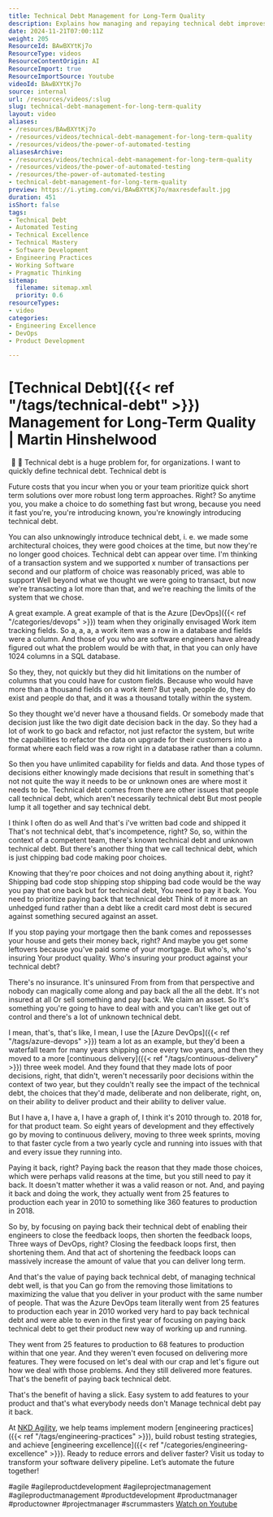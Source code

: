 ```yaml
---
title: Technical Debt Management for Long-Term Quality
description: Explains how managing and repaying technical debt improves software quality, delivery speed, and long-term value by addressing both known and unknown code issues.
date: 2024-11-21T07:00:11Z
weight: 205
ResourceId: BAwBXYtKj7o
ResourceType: videos
ResourceContentOrigin: AI
ResourceImport: true
ResourceImportSource: Youtube
videoId: BAwBXYtKj7o
source: internal
url: /resources/videos/:slug
slug: technical-debt-management-for-long-term-quality
layout: video
aliases:
- /resources/BAwBXYtKj7o
- /resources/videos/technical-debt-management-for-long-term-quality
- /resources/videos/the-power-of-automated-testing
aliasesArchive:
- /resources/videos/technical-debt-management-for-long-term-quality
- /resources/videos/the-power-of-automated-testing
- /resources/the-power-of-automated-testing
- technical-debt-management-for-long-term-quality
preview: https://i.ytimg.com/vi/BAwBXYtKj7o/maxresdefault.jpg
duration: 451
isShort: false
tags:
- Technical Debt
- Automated Testing
- Technical Excellence
- Technical Mastery
- Software Development
- Engineering Practices
- Working Software
- Pragmatic Thinking
sitemap:
  filename: sitemap.xml
  priority: 0.6
resourceTypes:
- video
categories:
- Engineering Excellence
- DevOps
- Product Development

---
```

# [Technical Debt]({{< ref "/tags/technical-debt" >}}) Management for Long-Term Quality | Martin Hinshelwood  

  📍  📍 Technical debt is a huge problem for, for organizations. I want to quickly define technical debt. Technical debt is

Future costs that you incur when  you or your team prioritize quick short term solutions over more robust long term approaches.  Right? So anytime you, you make a choice to do something fast but wrong, because you need it fast you're, you're introducing known,  you're knowingly introducing technical debt.

You can also unknowingly introduce technical debt, i. e. we made some architectural choices, they were good choices at the time, but now they're no longer good choices. Technical debt can appear over time. I'm  thinking of a transaction system and we supported x number of transactions per second and our platform of choice was  reasonably priced, was able to support Well beyond what we thought we were going to transact, but now we're transacting a lot more than that, and we're reaching the limits of the system that we chose.

A great example. A great example of that is the Azure [DevOps]({{< ref "/categories/devops" >}}) team when they originally envisaged Work item tracking fields. So a, a, a, a work item was a row in a database and fields were a column.  And those of you who are software engineers have already figured out what the problem would be with that, in that you can only have 1024 columns in a SQL database.

So they, they, not quickly but they did hit limitations on the number of columns that you could have for custom fields. Because who would have more than a thousand  fields on a work item? But yeah, people do, they do exist and people do that, and it was a thousand  totally within the system.

So they thought we'd never have a thousand fields. Or somebody made that decision just like the two digit date decision back in the day.  So they had a lot of work to go back and refactor, not just refactor the system, but write the capabilities to  refactor the data on upgrade for their customers into a format where each field was a row right in a database rather than a column.

So then you have unlimited capability for fields and data. And those  types of decisions either knowingly made decisions that result in something that's not not quite the way it needs to be or unknown ones are where most it needs to be. Technical debt comes from there are other issues that people call technical debt, which aren't necessarily technical debt But most people lump it all together and say technical debt.

I think I often do as well And that's i've written bad code and shipped it  That's not technical debt, that's incompetence,  right? So, so, within the context of a competent team, there's known technical debt and unknown technical debt. But there's another thing that we call technical debt, which is just chipping bad code making poor choices. 

Knowing that they're poor choices and not doing anything about it, right? Shipping bad code stop shipping stop shipping bad code would be the way you pay that one back but for technical debt, You need to pay it back. You need to prioritize paying back that technical debt Think of it more as an unhedged fund rather than a debt like a credit card most debt is secured against something secured against an asset.

If you stop paying your mortgage then the bank comes and repossesses your house and gets their money back, right? And maybe you get some leftovers because you've paid some of your mortgage. But  who's, who's insuring  Your product quality. Who's insuring your product against your technical debt?

There's no insurance. It's uninsured  From from from that perspective and nobody can magically come along and pay back all the all the debt. It's not insured at all  Or sell something and pay back. We claim an asset. So  It's something you're going to have to deal with and you can't like get out of control and there's a lot of unknown technical debt.

I mean, that's, that's  like, I mean, I use the [Azure DevOps]({{< ref "/tags/azure-devops" >}}) team a lot as an example, but they'd been a waterfall team for many years shipping once every two years, and then they moved to a more [continuous delivery]({{< ref "/tags/continuous-delivery" >}}) three week model. And they found that they made lots of poor decisions, right, that didn't, weren't necessarily poor decisions within the context of two year, but they couldn't really see the impact of  the technical debt, the choices that they'd made, deliberate and non deliberate, right, on, on their ability to deliver product and their ability to deliver value.

But I have a, I have a, I have a graph of, I think it's 2010 through to. 2018 for, for that product team. So eight years of development and they effectively go by moving to continuous delivery, moving to three week sprints, moving to that faster cycle from a two yearly cycle and running into issues with that and every issue they running into.

Paying it back, right? Paying back the reason that they made those choices, which were perhaps valid reasons at the time, but you still need to pay it back. It doesn't matter whether it was a valid reason or not.  And, and paying it back and doing the work, they actually  went from 25 features to production each year in 2010 to something like 360 features to production in 2018.

So by, by focusing on paying back their technical debt of enabling their engineers to close the feedback loops, then shorten the feedback loops, Three ways of DevOps, right?  Closing the feedback loops first, then shortening them. And that act of shortening the feedback loops can massively increase the amount of value that you can deliver long term.

And that's the value of paying back technical debt, of managing technical debt well, is that you Can go from the removing those limitations to maximizing the value that you deliver in your product with the same number of people. That was the Azure DevOps team literally went from 25 features to production each year in 2010  worked very hard to pay back technical debt and were able to even in the first year of focusing on paying back technical debt to get their product new way of working up and running.

They went from 25 features to production to 68 features to production within that one year. And they weren't even focused on delivering more features. They were focused on let's deal with our crap and let's figure out how we deal with those problems. And they still delivered more features. That's the benefit of paying back technical debt.

That's the benefit of having a slick. Easy system to add features to your product and that's what everybody needs don't Manage technical debt pay it back.

  

At [NKD Agility](https://www.nkdagility.com), we help teams implement modern [engineering practices]({{< ref "/tags/engineering-practices" >}}), build robust testing strategies, and achieve [engineering excellence]({{< ref "/categories/engineering-excellence" >}}). Ready to reduce errors and deliver faster? Visit us today to transform your software delivery pipeline. Let’s automate the future together!  

#agile #agileproductdevelopment #agileprojectmanagement #agileproductmanagement #productdevelopment #productmanager #productowner #projectmanager #scrummasters 
 [Watch on Youtube](https://www.youtube.com/watch?v=BAwBXYtKj7o)

